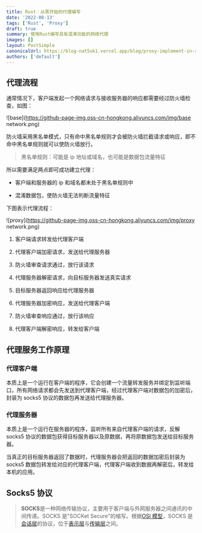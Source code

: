 ```yaml
---
title: Rust：从零开始的代理编写
date: '2022-08-13'
tags: ['Rust', 'Proxy']
draft: true
summary: 使用Rust编写具有混淆功能的网络代理
images: []
layout: PostSimple
canonicalUrl: https://blog-nat5uk1.vercel.app/blog/proxy-implement-in-rust
authors: ['default']
---
```


## 代理流程

通常情况下，客户端发起一个网络请求与接收服务器的响应都需要经过防火墙检查，如图：

![base](https://github-page-img.oss-cn-hongkong.aliyuncs.com/img/base network.png)

防火墙采用黑名单模式，只有命中黑名单规则才会被防火墙拦截请求或响应，即不命中黑名单规则就可以使防火墙放行。

> 黑名单规则：可能是 ip 地址或域名，也可能是数据包流量特征

所以需要满足两点即可成功建立代理：

- 客户端和服务器的 ip 和域名都未处于黑名单规则中

- 混淆数据包，使防火墙无法判断流量特征

下图表示代理流程：

![proxy](https://github-page-img.oss-cn-hongkong.aliyuncs.com/img/proxy network.png)

1. 客户端请求转发给代理客户端

2. 代理客户端加密请求，发送给代理服务器
3. 防火墙审查请求通过，放行该请求
4. 代理服务器解密请求，向目标服务器发送真实请求
5. 目标服务器返回响应给代理服务器
6. 代理服务器加密响应，发送给代理客户端
7. 防火墙审查响应通过，放行该响应
8. 代理客户端解密响应，转发给客户端

## 代理服务工作原理

### 代理客户端

本质上是一个运行在客户端的程序，它会创建一个流量转发服务并绑定到监听端口，所有网络请求都会先发送到代理客户端，经过代理客户端对数据包的加密后，封装为 socks5 协议的数据包再发送给代理服务器。

### 代理服务器

本质上是一个运行在服务器的程序，监听所有来自代理客户端的请求，反解 socks5 协议的数据包获得目标服务器以及原数据，再将原数据包发送给目标服务器。

当真正的目标服务器返回了数据时，代理服务器会把返回的数据加密后封装为 socks5 数据包转发给对应的代理客户端，代理客户端收到数据再解密后，转发给本机的应用。

## Socks5 协议

> **SOCKS**是一种网络传输协议，主要用于客户端与外网服务器之间通讯的中间传递。SOCKS 是"SOCKet Secure"的缩写。根据[OSI 模型](https://zh.m.wikipedia.org/wiki/OSI模型)，SOCKS 是[会话层](https://zh.m.wikipedia.org/wiki/会话层)的协议，位于[表示层](https://zh.m.wikipedia.org/wiki/表示层)与[传输层](https://zh.m.wikipedia.org/wiki/传输层)之间。

